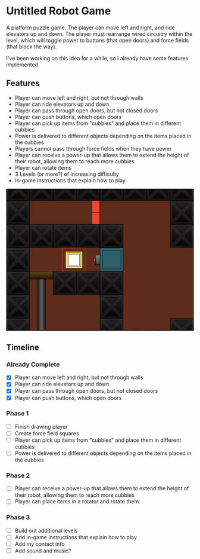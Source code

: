 # Untitled Robot Game

A platform puzzle game. The player can move left and right, and ride elevators up and down. The player must rearrange wired circuitry within the level, which will toggle power to buttons (that open doors) and force fields (that block the way).

I've been working on this idea for a while, so I already have some features implemented.

## Features

* Player can move left and right, but not through walls
* Player can ride elevators up and down
* Player can pass through open doors, but not closed doors
* Player can push buttons, which open doors
* Player can pick up items from "cubbies" and place them in different cubbies
* Power is delivered to different objects depending on the items placed in the cubbies
* Players cannot pass through force fields when they have power
* Player can receive a power-up that allows them to extend the height of their robot, allowing them to reach more cubbies
* Player can rotate items
* 3 Levels (or more?) of increasing difficulty
* In-game instructions that explain how to play

![Screenshot](/robot-game-screen-shot.jpg)

## Timeline

### Already Complete

- [x] Player can move left and right, but not through walls
- [x] Player can ride elevators up and down
- [x] Player can pass through open doors, but not closed doors
- [x] Player can push buttons, which open doors

### Phase 1

- [ ] Finish drawing player
- [ ] Create force field squares
- [ ] Player can pick up items from "cubbies" and place them in different cubbies
- [ ] Power is delivered to different objects depending on the items placed in the cubbies

### Phase 2

- [ ] Player can receive a power-up that allows them to extend the height of their robot, allowing them to reach more cubbies
- [ ] Player can place items in a rotator and rotate them

### Phase 3

- [ ] Build out additional levels
- [ ] Add in-game instructions that explain how to play
- [ ] Add my contact info
- [ ] Add sound and music?
